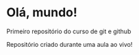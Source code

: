 # Olá, mundo!
 Primeiro repositório do curso de git e github

Repositório criado durante uma aula ao vivo!